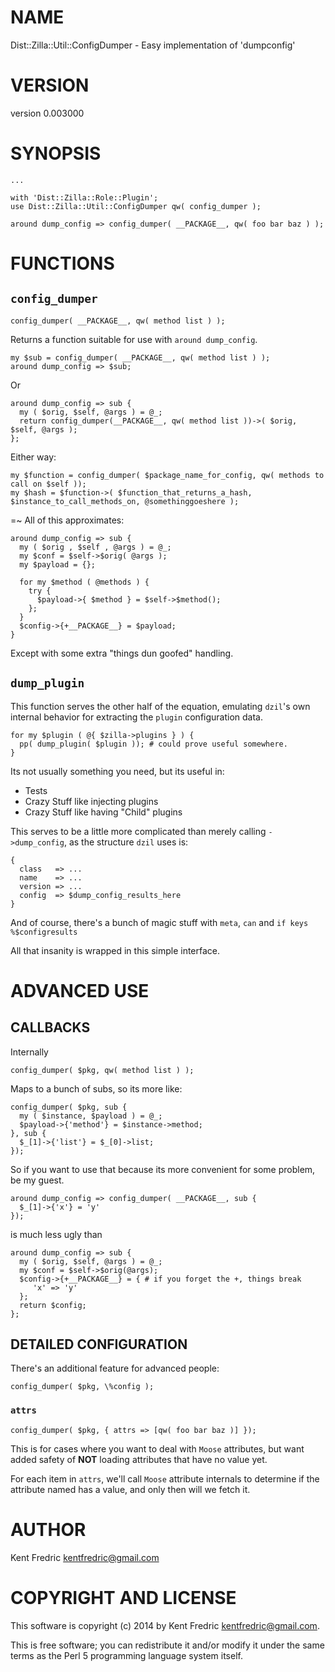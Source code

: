 # NAME

Dist::Zilla::Util::ConfigDumper - Easy implementation of 'dumpconfig'

# VERSION

version 0.003000

# SYNOPSIS

    ...

    with 'Dist::Zilla::Role::Plugin';
    use Dist::Zilla::Util::ConfigDumper qw( config_dumper );

    around dump_config => config_dumper( __PACKAGE__, qw( foo bar baz ) );

# FUNCTIONS

## `config_dumper`

    config_dumper( __PACKAGE__, qw( method list ) );

Returns a function suitable for use with `around dump_config`.

    my $sub = config_dumper( __PACKAGE__, qw( method list ) );
    around dump_config => $sub;

Or

    around dump_config => sub {
      my ( $orig, $self, @args ) = @_;
      return config_dumper(__PACKAGE__, qw( method list ))->( $orig, $self, @args );
    };

Either way:

    my $function = config_dumper( $package_name_for_config, qw( methods to call on $self ));
    my $hash = $function->( $function_that_returns_a_hash, $instance_to_call_methods_on, @somethinggoeshere );

&#x3d;~ All of this approximates:

    around dump_config => sub {
      my ( $orig , $self , @args ) = @_;
      my $conf = $self->$orig( @args );
      my $payload = {};

      for my $method ( @methods ) {
        try {
          $payload->{ $method } = $self->$method();
        };
      }
      $config->{+__PACKAGE__} = $payload;
    }

Except with some extra "things dun goofed" handling.

## `dump_plugin`

This function serves the other half of the equation, emulating `dzil`'s own
internal behavior for extracting the `plugin` configuration data.

    for my $plugin ( @{ $zilla->plugins } ) {
      pp( dump_plugin( $plugin )); # could prove useful somewhere.
    }

Its not usually something you need, but its useful in:

- Tests
- Crazy Stuff like injecting plugins
- Crazy Stuff like having "Child" plugins

This serves to be a little more complicated than merely calling `->dump_config`,
as the structure `dzil` uses is:

    {
      class   => ...
      name    => ...
      version => ...
      config  => $dump_config_results_here
    }

And of course, there's a bunch of magic stuff with `meta`, `can` and `if keys %$configresults`

All that insanity is wrapped in this simple interface.

# ADVANCED USE

## CALLBACKS

Internally

    config_dumper( $pkg, qw( method list ) );

Maps to a bunch of subs, so its more like:

    config_dumper( $pkg, sub {
      my ( $instance, $payload ) = @_;
      $payload->{'method'} = $instance->method;
    }, sub {
      $_[1]->{'list'} = $_[0]->list;
    });

So if you want to use that because its more convenient for some problem, be my guest.

    around dump_config => config_dumper( __PACKAGE__, sub {
      $_[1]->{'x'} = 'y'
    });

is much less ugly than

    around dump_config => sub {
      my ( $orig, $self, @args ) = @_;
      my $conf = $self->$orig(@args);
      $config->{+__PACKAGE__} = { # if you forget the +, things break
         'x' => 'y'
      };
      return $config;
    };

## DETAILED CONFIGURATION

There's an additional feature for advanced people:

    config_dumper( $pkg, \%config );

### `attrs`

    config_dumper( $pkg, { attrs => [qw( foo bar baz )] });

This is for cases where you want to deal with `Moose` attributes,
but want added safety of **NOT** loading attributes that have no value yet.

For each item in `attrs`, we'll call `Moose` attribute internals to determine
if the attribute named has a value, and only then will we fetch it.

# AUTHOR

Kent Fredric <kentfredric@gmail.com>

# COPYRIGHT AND LICENSE

This software is copyright (c) 2014 by Kent Fredric <kentfredric@gmail.com>.

This is free software; you can redistribute it and/or modify it under
the same terms as the Perl 5 programming language system itself.
